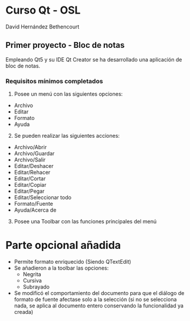 # Curso Qt - OSL
David Hernández Bethencourt

## Primer proyecto - Bloc de notas
Empleando Qt5 y su IDE Qt Creator se ha desarrollado una aplicación de bloc de notas.

### Requisitos mínimos completados

1. Posee un menú con las siguientes opciones:

* Archivo
* Editar
* Formato
* Ayuda

2. Se pueden realizar las siguientes acciones:

* Archivo/Abrir
* Archivo/Guardar
* Archivo/Salir
* Editar/Deshacer
* Editar/Rehacer
* Editar/Cortar
* Editar/Copiar
* Editar/Pegar
* Editar/Seleccionar todo
* Formato/Fuente
* Ayuda/Acerca de

3. Posee una Toolbar con las funciones principales del menú

# Parte opcional añadida
* Permite formato enriquecido (Siendo QTextEdit)
* Se añadieron a la toolbar las opciones:
	* Negrita
	* Cursiva
	* Subrayado
* Se modificó el comportamiento del documento para que el diálogo de formato de fuente afectase solo a la selección (si no se selecciona nada, se aplica al documento entero conservando la funcionalidad ya creada)
